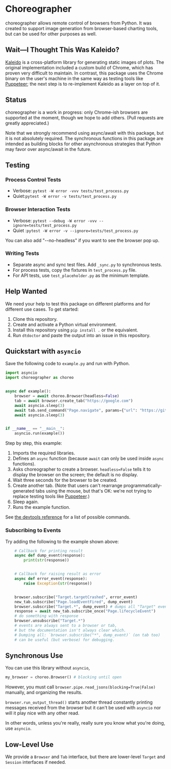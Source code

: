 # Choreographer

choreographer allows remote control of browsers from Python.
It was created to support image generation from browser-based charting tools,
but can be used for other purposes as well.

## Wait—I Thought This Was Kaleido?

[Kaleido][kaleido] is a cross-platform library for generating static images of
plots. The original implementation included a custom build of Chrome, which has
proven very difficult to maintain. In contrast, this package uses the Chrome
binary on the user's machine in the same way as testing tools like
[Puppeteer][puppeteer]; the next step is to re-implement Kaleido as a layer on
top of it.

## Status

choreographer is a work in progress: only Chrome-ish browsers are supported at
the moment, though we hope to add others. (Pull requests are greatly
appreciated.)

Note that we strongly recommend using async/await with this package, but it is
not absolutely required. The synchronous functions in this package are intended
as building blocks for other asynchronous strategies that Python may favor over
async/await in the future.

## Testing

### Process Control Tests

- Verbose: `pytest -W error -vvv tests/test_process.py`
- Quiet:`pytest -W error -v tests/test_process.py`

### Browser Interaction Tests

- Verbose: `pytest --debug -W error -vvv --ignore=tests/test_process.py`
- Quiet :`pytest -W error -v --ignore=tests/test_process.py`

You can also add "--no-headless" if you want to see the browser pop up.

### Writing Tests

- Separate async and sync test files. Add `_sync.py` to synchronous tests.
- For process tests, copy the fixtures in `test_process.py` file.
- For API tests, use `test_placeholder.py` as the minimum template.

## Help Wanted

We need your help to test this package on different platforms
and for different use cases.
To get started:

1. Clone this repository.
1. Create and activate a Python virtual environment.
1. Install this repository using `pip install .` or the equivalent.
1. Run `dtdoctor` and paste the output into an issue in this repository.

## Quickstart with `asyncio`

Save the following code to `example.py` and run with Python.

```python
import asyncio
import choreographer as choreo


async def example():
    browser = await choreo.Browser(headless=False)
    tab = await browser.create_tab("https://google.com")
    await asyncio.sleep(3)
    await tab.send_command("Page.navigate", params={"url": "https://github.com"})
    await asyncio.sleep(3)


if __name__ == "__main__":
    asyncio.run(example())
```

Step by step, this example:

1. Imports the required libraries.
1. Defines an `async` function
    (because `await` can only be used inside `async` functions).
1. Asks choreographer to create a browser.
    `headless=False` tells it to display the browser on the screen;
    the default is no display.
1. Wait three seconds for the browser to be created.
1. Create another tab.
    (Note that users can't rearrange programmatically-generated tabs using the
    mouse, but that's OK: we're not trying to replace testing tools like
    [Puppeteer][puppeteer].)
1. Sleep again.
1. Runs the example function.

See [the devtools reference][devtools-ref] for a list of possible commands.

### Subscribing to Events

Try adding the following to the example shown above:

```python
    # Callback for printing result
    async def dump_event(response):
        print(str(response))


    # Callback for raising result as error
    async def error_event(response):
        raise Exception(str(response))


    browser.subscribe("Target.targetCrashed", error_event)
    new_tab.subscribe("Page.loadEventFired", dump_event)
    browser.subscribe("Target.*", dump_event) # dumps all "Target" events
    response = await new_tab.subscribe_once("Page.lifecycleEvent")
    # do something with response
    browser.unsubscribe("Target.*")
    # events are always sent to a browser or tab,
    # but the documentation isn't always clear which.
    # Dumping all: `browser.subscribe("*", dump_event)` (on tab too)
    # can be useful (but verbose) for debugging.
```

## Synchronous Use

You can use this library without `asyncio`,

```python
my_browser = choreo.Browser() # blocking until open
```

However, you must call `browser.pipe.read_jsons(blocking=True|False)` manually,
and organizing the results.

`browser.run_output_thread()` starts another thread constantly printing
messages received from the browser but it can't be used with `asyncio`
nor will it play nice with any other read.

In other words, unless you're really, really sure you know what you're doing,
use `asyncio`.

## Low-Level Use

We provide a `Browser` and `Tab` interface, but there are lower-level `Target`
and `Session` interfaces if needed.

[devtools-ref]: https://chromedevtools.github.io/devtools-protocol/
[kaleido]: https://pypi.org/project/kaleido/
[puppeteer]: https://pptr.dev/

